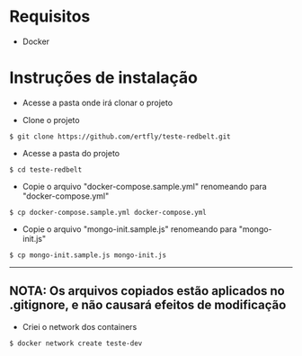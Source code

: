 # Requisitos #
- Docker

# Instruções de instalação #
- Acesse a pasta onde irá clonar o projeto

- Clone o projeto
```
$ git clone https://github.com/ertfly/teste-redbelt.git
```

- Acesse a pasta do projeto
```
$ cd teste-redbelt
```

- Copie o arquivo "docker-compose.sample.yml" renomeando para "docker-compose.yml"
```
$ cp docker-compose.sample.yml docker-compose.yml
```

- Copie o arquivo "mongo-init.sample.js" renomeando para "mongo-init.js"
```
$ cp mongo-init.sample.js mongo-init.js
```
---
NOTA: Os arquivos copiados estão aplicados no .gitignore, e não causará efeitos de modificação
---

- Criei o network dos containers
```
$ docker network create teste-dev
```